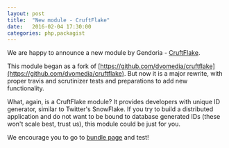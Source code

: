 ```yaml
---
layout: post
title:  "New module - CruftFlake"
date:   2016-02-04 17:30:00
categories: php,packagist
---
```


We are happy to announce a new module by Gendoria - [CruftFlake](http://github.gendoria.pl/cruftflake/).

This module began as a fork of [https://github.com/dvomedia/cruftflake](https://github.com/dvomedia/cruftflake).
But now it is a major rewrite, with proper travis and scrutinizer tests and preparations to add new functionality.

What, again, is a CruftFlake module? It provides developers with unique ID generator, similar to Twitter's SnowFlake.
If you try to build a distributed application and do not want to be bound to database generated IDs 
(these won't scale best, trust us), this module could be just for you.

We encourage you to go to [bundle page](http://github.gendoria.pl/cruftflake/) and test!
